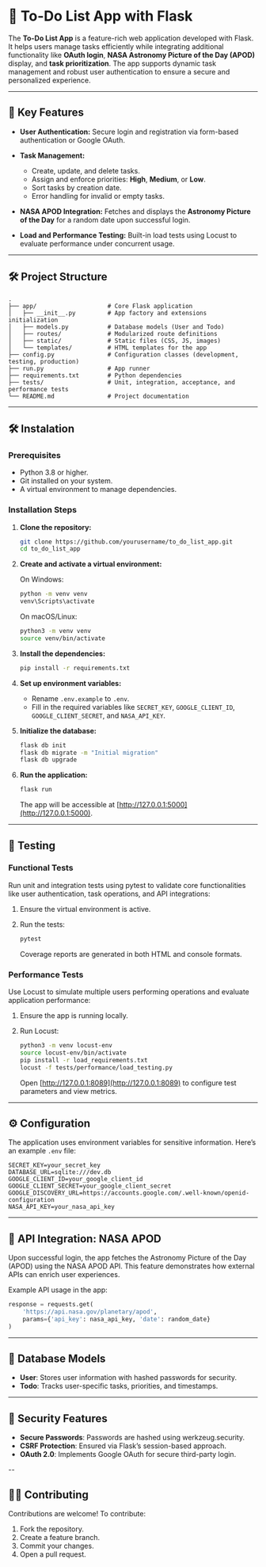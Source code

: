 # 📝 **To-Do List App with Flask**

The **To-Do List App** is a feature-rich web application developed with Flask. It helps users manage tasks efficiently while integrating additional functionality like **OAuth login**, **NASA Astronomy Picture of the Day (APOD)** display, and **task prioritization**. The app supports dynamic task management and robust user authentication to ensure a secure and personalized experience.

---

## 🌟 **Key Features**

- **User Authentication:**
  Secure login and registration via form-based authentication or Google OAuth.

- **Task Management:** 
  - Create, update, and delete tasks.  
  - Assign and enforce priorities: **High**, **Medium**, or **Low**.  
  - Sort tasks by creation date.  
  - Error handling for invalid or empty tasks.

- **NASA APOD Integration:** 
  Fetches and displays the **Astronomy Picture of the Day** for a random date upon successful login.

- **Load and Performance Testing:**
  Built-in load tests using Locust to evaluate performance under concurrent usage.

---

## 🛠️ **Project Structure**

```plaintext
.
├── app/                    # Core Flask application
│   ├── __init__.py         # App factory and extensions initialization
│   ├── models.py           # Database models (User and Todo)
│   ├── routes/             # Modularized route definitions
│   ├── static/             # Static files (CSS, JS, images)
│   └── templates/          # HTML templates for the app
├── config.py               # Configuration classes (development, testing, production)
├── run.py                  # App runner
├── requirements.txt        # Python dependencies
├── tests/                  # Unit, integration, acceptance, and performance tests
└── README.md               # Project documentation
```

---

## 🛠️ **Instalation**

### Prerequisites
- Python 3.8 or higher.
- Git installed on your system.
- A virtual environment to manage dependencies.

### Installation Steps

1. **Clone the repository:**

    ```bash
    git clone https://github.com/yourusername/to_do_list_app.git
    cd to_do_list_app
    ```

2. **Create and activate a virtual environment:**

   On Windows:
   ```bash
   python -m venv venv
   venv\Scripts\activate
   ```

   On macOS/Linux:
   ```bash
   python3 -m venv venv
   source venv/bin/activate
   ```

3. **Install the dependencies:**

   ```bash
   pip install -r requirements.txt
   ```

4. **Set up environment variables:**
   - Rename `.env.example` to `.env`.
   - Fill in the required variables like `SECRET_KEY`, `GOOGLE_CLIENT_ID`, `GOOGLE_CLIENT_SECRET`, and `NASA_API_KEY`.

5. **Initialize the database:**

    ```bash
    flask db init
    flask db migrate -m "Initial migration"
    flask db upgrade
    ```

6. **Run the application:**

    ```bash
    flask run
    ```

   The app will be accessible at [http://127.0.0.1:5000](http://127.0.0.1:5000).

---

## 🧪 Testing

### Functional Tests
Run unit and integration tests using pytest to validate core functionalities like user authentication, task operations, and API integrations:

1. Ensure the virtual environment is active.
2. Run the tests:

    ```bash
    pytest
    ```

   Coverage reports are generated in both HTML and console formats.

### Performance Tests
Use Locust to simulate multiple users performing operations and evaluate application performance:

1. Ensure the app is running locally.
2. Run Locust:

    ```bash
    python3 -m venv locust-env
    source locust-env/bin/activate
    pip install -r load_requirements.txt
    locust -f tests/performance/load_testing.py
    ```

   Open [http://127.0.0.1:8089](http://127.0.0.1:8089) to configure test parameters and view metrics.

---

## ⚙️ Configuration

The application uses environment variables for sensitive information. Here’s an example `.env` file:

```plaintext
SECRET_KEY=your_secret_key
DATABASE_URL=sqlite:///dev.db
GOOGLE_CLIENT_ID=your_google_client_id
GOOGLE_CLIENT_SECRET=your_google_client_secret
GOOGLE_DISCOVERY_URL=https://accounts.google.com/.well-known/openid-configuration
NASA_API_KEY=your_nasa_api_key
```

---

## 🚀 API Integration: NASA APOD

Upon successful login, the app fetches the Astronomy Picture of the Day (APOD) using the NASA APOD API. This feature demonstrates how external APIs can enrich user experiences.

Example API usage in the app:

```python
response = requests.get(
    'https://api.nasa.gov/planetary/apod',
    params={'api_key': nasa_api_key, 'date': random_date}
)
```

---

## 📁 Database Models

- **User**: Stores user information with hashed passwords for security.
- **Todo**: Tracks user-specific tasks, priorities, and timestamps.

---

## 🔑 Security Features

- **Secure Passwords**: Passwords are hashed using werkzeug.security.
- **CSRF Protection**: Ensured via Flask’s session-based approach.
- **OAuth 2.0**: Implements Google OAuth for secure third-party login.

--

## 🧑‍💻 Contributing

Contributions are welcome! To contribute:

1. Fork the repository.
2. Create a feature branch.
3. Commit your changes.
4. Open a pull request.
